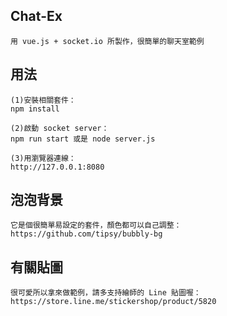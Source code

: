 ## Chat-Ex
    用 vue.js + socket.io 所製作，很簡單的聊天室範例

## 用法
    (1)安裝相關套件：
    npm install

    (2)啟動 socket server：
    npm run start 或是 node server.js

    (3)用瀏覽器連線：
    http://127.0.0.1:8080

## 泡泡背景
    它是個很簡單易設定的套件，顏色都可以自己調整： https://github.com/tipsy/bubbly-bg 

## 有關貼圖
    很可愛所以拿來做範例，請多支持繪師的 Line 貼圖喔：https://store.line.me/stickershop/product/5820
